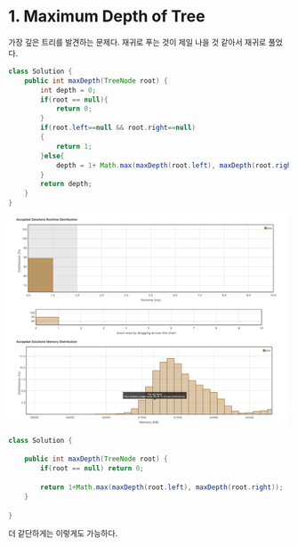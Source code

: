 # 1. Maximum Depth of Tree
가장 깊은 트리를 발견하는 문제다. 
재귀로 푸는 것이 제일 나을 것 같아서 재귀로 풀었다.


```java
class Solution {
    public int maxDepth(TreeNode root) {
        int depth = 0;
        if(root == null){
            return 0;
        }
        if(root.left==null && root.right==null)
        {    
            return 1;
        }else{
            depth = 1+ Math.max(maxDepth(root.left), maxDepth(root.right));
        }
        return depth;
    }
}
```
![Alt text](image.png)
```java
class Solution {
    
    public int maxDepth(TreeNode root) {
        if(root == null) return 0;
        
        return 1+Math.max(maxDepth(root.left), maxDepth(root.right));
    }
    
}
```
더 같단하게는 이렇게도 가능하다.